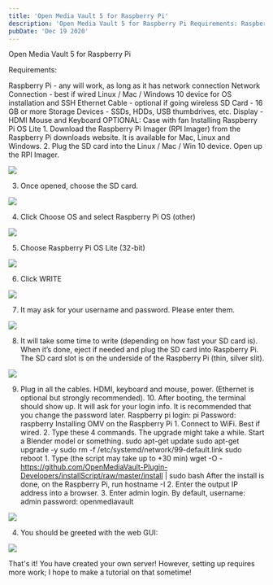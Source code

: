 ```yaml
---
title: 'Open Media Vault 5 for Raspberry Pi'
description: 'Open Media Vault 5 for Raspberry Pi Requirements: Raspberry Pi - any will work, as long as it has network connection Network Connection - best if wired Linux / Mac / Windows 10 device for OS installation and SSH Ethernet Cable - optional if going wireless SD Card - 16 GB or more Storage Devices - SSDs, HDDs, USB thumbdrives, etc.Display - HDMI Mouse and Keyboard OPTIONAL: Case with fan Installing Raspberry Pi OS Lite 1.'
pubDate: 'Dec 19 2020'
---
```


Open Media Vault 5 for Raspberry Pi

Requirements:

Raspberry Pi - any will work, as long as it has network connection Network Connection - best if wired Linux / Mac / Windows 10 device for OS installation and SSH Ethernet Cable - optional if going wireless SD Card - 16 GB or more Storage Devices - SSDs, HDDs, USB thumbdrives, etc. Display - HDMI Mouse and Keyboard OPTIONAL: Case with fan Installing Raspberry Pi OS Lite 1. Download the Raspberry Pi Imager (RPI Imager) from the Raspberry Pi downloads website. It is available for Mac, Linux and Windows. 2. Plug the SD card into the Linux / Mac / Win 10 device. Open up the RPI Imager.

![](/images/blog/open-media-vault-5-for-raspberry-pi-ImagerMain.png)

3. Once opened, choose the SD card.

![](/images/blog/open-media-vault-5-for-raspberry-pi-ImagerDiskSelection.png)

4. Click Choose OS and select Raspberry Pi OS (other)

![](/images/blog/open-media-vault-5-for-raspberry-pi-ImagerChooseOS.png)

5. Choose Raspberry Pi OS Lite (32-bit)

![](/images/blog/open-media-vault-5-for-raspberry-pi-ImagerChooseOS2.png)

6. Click WRITE

![](/images/blog/open-media-vault-5-for-raspberry-pi-ImagerReadytoWrite.png)

7. It may ask for your username and password. Please enter them.

![](/images/blog/open-media-vault-5-for-raspberry-pi-ImagerPermissions.png)

8. It will take some time to write (depending on how fast your SD card is). When it’s done, eject if needed and plug the SD card into Raspberry Pi. The SD card slot is on the underside of the Raspberry Pi (thin, silver slit).

![](/images/blog/open-media-vault-5-for-raspberry-pi-ImagerSuccessful.png)

9. Plug in all the cables. HDMI, keyboard and mouse, power. (Ethernet is optional but strongly recommended). 10. After booting, the terminal should show up. It will ask for your login info. It is recommended that you change the password later. Raspberry pi login: pi Password: raspberry Installing OMV on the Raspberry Pi 1. Connect to WiFi. Best if wired. 2. Type these 4 commands. The upgrade might take a while. Start a Blender model or something. sudo apt-get update sudo apt-get upgrade -y sudo rm -f /etc/systemd/network/99-default.link sudo reboot 1. Type (the script may take up to +30 min) wget -O - https://github.com/OpenMediaVault-Plugin-Developers/installScript/raw/master/install | sudo bash After the install is done, on the Raspberry Pi, run hostname -I 2. Enter the output IP address into a browser. 3. Enter admin login. By default, username: admin password: openmediavault

![](/images/blog/open-media-vault-5-for-raspberry-pi-OMVLogin.png)

4. You should be greeted with the web GUI:

![](/images/blog/open-media-vault-5-for-raspberry-pi-OMVgui.png)

That's it! You have created your own server! However, setting up requires more work; I hope to make a tutorial on that sometime!